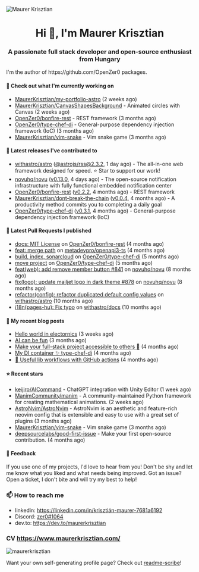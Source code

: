 ![Maurer Krisztian](https://user-images.githubusercontent.com/48491140/201497104-1836aea0-27cc-42fa-909c-26219dda6d61.png)

<h1 align="center">Hi 👋, I'm Maurer Krisztian</h1>
<h3 align="center">A passionate full stack developer and open-source enthusiast from Hungary</h3>
I'm the author of https://github.com/OpenZer0 packages.

#### 👷 Check out what I'm currently working on

- [MaurerKrisztian/my-portfolio-astro](https://github.com/MaurerKrisztian/my-portfolio-astro) (2 weeks ago)
- [MaurerKrisztian/CanvasShapesBackground](https://github.com/MaurerKrisztian/CanvasShapesBackground) - Animated circles with Canvas (2 weeks ago)
- [OpenZer0/bonfire-rest](https://github.com/OpenZer0/bonfire-rest) - REST framework (3 months ago)
- [OpenZer0/type-chef-di](https://github.com/OpenZer0/type-chef-di) -  General-purpose dependency injection framework (IoC) (3 months ago)
- [MaurerKrisztian/vim-snake](https://github.com/MaurerKrisztian/vim-snake) - Vim snake game (3 months ago)

#### 🔭 Latest releases I've contributed to

- [withastro/astro](https://github.com/withastro/astro) ([@astrojs/rss@2.3.2](https://github.com/withastro/astro/releases/tag/%40astrojs/rss%402.3.2), 1 day ago) - The all-in-one web framework designed for speed. ⭐️ Star to support our work!
- [novuhq/novu](https://github.com/novuhq/novu) ([v0.13.0](https://github.com/novuhq/novu/releases/tag/v0.13.0), 4 days ago) - The open-source notification infrastructure with fully functional embedded notification center
- [OpenZer0/bonfire-rest](https://github.com/OpenZer0/bonfire-rest) ([v0.2.2](https://github.com/OpenZer0/bonfire-rest/releases/tag/v0.2.2), 4 months ago) - REST framework
- [MaurerKrisztian/dont-break-the-chain](https://github.com/MaurerKrisztian/dont-break-the-chain) ([v0.0.4](https://github.com/MaurerKrisztian/dont-break-the-chain/releases/tag/v0.0.4), 4 months ago) - A productivity method commits you to completing a daily goal 
- [OpenZer0/type-chef-di](https://github.com/OpenZer0/type-chef-di) ([v0.3.1](https://github.com/OpenZer0/type-chef-di/releases/tag/v0.3.1), 4 months ago) -  General-purpose dependency injection framework (IoC)

#### 🔨 Latest Pull Requests I published

- [docs: MIT License](https://github.com/OpenZer0/bonfire-rest/pull/3) on [OpenZer0/bonfire-rest](https://github.com/OpenZer0/bonfire-rest) (4 months ago)
- [feat: merge path](https://github.com/metadevpro/openapi3-ts/pull/91) on [metadevpro/openapi3-ts](https://github.com/metadevpro/openapi3-ts) (4 months ago)
- [build, index, sonarcloud](https://github.com/OpenZer0/type-chef-di/pull/2) on [OpenZer0/type-chef-di](https://github.com/OpenZer0/type-chef-di) (5 months ago)
- [move project](https://github.com/OpenZer0/type-chef-di/pull/1) on [OpenZer0/type-chef-di](https://github.com/OpenZer0/type-chef-di) (5 months ago)
- [feat(web): add remove member button #841](https://github.com/novuhq/novu/pull/888) on [novuhq/novu](https://github.com/novuhq/novu) (8 months ago)
- [fix(logo): update mailjet logo in dark theme #878](https://github.com/novuhq/novu/pull/887) on [novuhq/novu](https://github.com/novuhq/novu) (8 months ago)
- [refactor(config): refactor duplicated default config values](https://github.com/withastro/astro/pull/3504) on [withastro/astro](https://github.com/withastro/astro) (10 months ago)
- [i18n(pages-hu): Fix typo](https://github.com/withastro/docs/pull/706) on [withastro/docs](https://github.com/withastro/docs) (10 months ago)

#### 📜 My recent blog posts

- [Hello world in electornics](https://dev.to/maurerkrisztian/hello-world-in-electornics-3kp7) (3 weeks ago)
- [AI can be fun](https://dev.to/maurerkrisztian/ai-can-be-fun-4f89) (3 months ago)
- [Make your full-stack project accessible to others 🚀](https://dev.to/maurerkrisztian/make-your-full-stack-project-accessible-to-other-483p) (4 months ago)
- [My DI container ✨ type-chef-di](https://dev.to/maurerkrisztian/my-di-container-type-chef-di-23ol) (4 months ago)
- [🔨 Useful lib workflows with GitHub actions](https://dev.to/maurerkrisztian/useful-lib-workflows-with-github-actions-3k01) (4 months ago)

#### ⭐ Recent stars

- [keijiro/AICommand](https://github.com/keijiro/AICommand) - ChatGPT integration with Unity Editor (1 week ago)
- [ManimCommunity/manim](https://github.com/ManimCommunity/manim) - A community-maintained Python framework for creating mathematical animations.  (2 weeks ago)
- [AstroNvim/AstroNvim](https://github.com/AstroNvim/AstroNvim) - AstroNvim is an aesthetic and feature-rich neovim config that is extensible and easy to use with a great set of plugins  (3 months ago)
- [MaurerKrisztian/vim-snake](https://github.com/MaurerKrisztian/vim-snake) - Vim snake game (3 months ago)
- [deepsourcelabs/good-first-issue](https://github.com/deepsourcelabs/good-first-issue) - Make your first open-source contribution. (4 months ago)

#### 💬 Feedback

If you use one of my projects, I'd love to hear from you! Don't be shy and let me know what you liked
and what needs being improved. Got an issue? Open a ticket, I don't bite and will try my best to help!

### 📫 How to reach me
- linkedin: https://linkedin.com/in/krisztián-maurer-7681a6192
- Discord: <a href="https://discord.com/users/zer0#1064"> zer0#1064</a>
- dev.to: https://dev.to/maurerkrisztian

### CV https://www.maurerkrisztian.com/

<p><img align="center" src="https://github-readme-streak-stats.herokuapp.com/?user=maurerkrisztian&" alt="maurerkrisztian" /></p>

Want your own self-generating profile page? Check out [readme-scribe](https://github.com/muesli/readme-scribe)!
